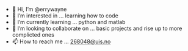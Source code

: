 - 👋 Hi, I’m @errywayne
- 👀 I’m interested in ... learning how to code
- 🌱 I’m currently learning ... python and matlab
- 💞️ I’m looking to collaborate on ... basic projects and rise up to more complicted ones
- 📫 How to reach me ... 268048@uis.no

<!---
errywayne/errywayne is a ✨ special ✨ repository because its `README.md` (this file) appears on your GitHub profile.
You can click the Preview link to take a look at your changes.
--->
